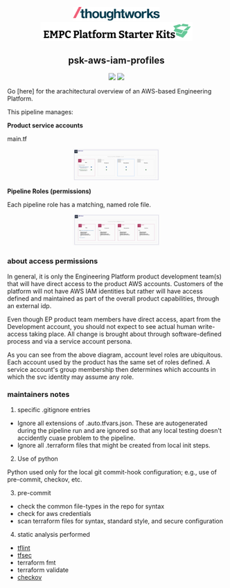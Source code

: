 <div align="center">
	<p>
	<img alt="Thoughtworks Logo" src="https://raw.githubusercontent.com/ThoughtWorks-DPS/static/master/thoughtworks_flamingo_wave.png?sanitize=true" width=200 /><br />
	<img alt="DPS Title" src="https://raw.githubusercontent.com/ThoughtWorks-DPS/static/master/EMPCPlatformStarterKitsImage.png?sanitize=true" width=350/><br />
	<h2>psk-aws-iam-profiles</h2>
	<a href="https://opensource.org/licenses/MIT"><img src="https://img.shields.io/github/license/ThoughtWorks-DPS/lab-iam-profiles"></a> <a href="https://aws.amazon.com"><img src="https://img.shields.io/badge/-deployed-blank.svg?style=social&logo=amazon"></a>
	</p>
</div>

Go [here] for the arachitectural overview of an AWS-based Engineering Platform.  

This pipeline manages:  

**Product service accounts**  

main.tf  

<div align="center">
	<img alt="architecture1.png" src="https://raw.githubusercontent.com/ThoughtWorks-DPS/psk-aws-iam-profiles/main/doc/architecture1.png" width=200 />
</div>

**Pipeline Roles (permissions)**  

Each pipeline role has a matching, named role file.  
<div align="center">
	<img alt="architecture1.png" src="https://raw.githubusercontent.com/ThoughtWorks-DPS/psk-aws-iam-profiles/main/doc/architecture2.png" width=200 />
</div>

### about access permissions  

In general, it is only the Engineering Platform product development team(s) that will have direct access to the product AWS accounts. Customers of the platform will not have AWS IAM identities but rather will have access defined and maintained as part of the overall product capabilities, through an external idp.  

Even though EP product team members have direct access, apart from the Development account, you should not expect to see actual human write-access taking place. All change is brought about through software-defined process and via a service account persona.  

As you can see from the above diagram, account level roles are ubiquitous. Each account used by the product has the same set of roles defined. A service account's group membership then determines which accounts in which the svc identity may assume any role.  

### maintainers notes

1. specific .gitignore entries

* Ignore all extensions of .auto.tfvars.json. These are autogenerated during the pipeline run and are ignored so that any local testing doesn't accidently cuase problem to the pipeline.  
* Ignore all .terraform files that might be created from local init steps.  

2. Use of python  

Python used only for the local git commit-hook configuration; e.g., use of pre-commit, checkov, etc.  

3. pre-commit

* check the common file-types in the repo for syntax
* check for aws credentials
* scan terraform files for syntax, standard style, and secure configuration

4. static analysis performed

* [tflint](https://github.com/terraform-linters/tflint)
* [tfsec](https://github.com/aquasecurity/tfsec)
* terraform fmt
* terraform validate
* [checkov](https://github.com/bridgecrewio/checkov)
